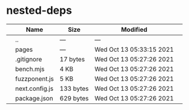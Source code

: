 # nested-deps

<table><thead><tr class="header"><th></th><th>Name</th><th>Size</th><th>Modified</th><th></th></tr></thead><tbody><tr class="odd"><td></td><td><span class="goup">..</span></td><td>—</td><td>—</td><td></td></tr><tr class="even"><td></td><td><span class="name">pages</span></td><td>—</td><td>Wed Oct 13 05:33:15 2021</td><td></td></tr><tr class="odd"><td></td><td><span class="name">.gitignore</span></td><td>17 bytes</td><td>Wed Oct 13 05:27:26 2021</td><td></td></tr><tr class="even"><td></td><td><span class="name">bench.mjs</span></td><td>4 KB</td><td>Wed Oct 13 05:27:26 2021</td><td></td></tr><tr class="odd"><td></td><td><span class="name">fuzzponent.js</span></td><td>5 KB</td><td>Wed Oct 13 05:27:26 2021</td><td></td></tr><tr class="even"><td></td><td><span class="name">next.config.js</span></td><td>133 bytes</td><td>Wed Oct 13 05:27:26 2021</td><td></td></tr><tr class="odd"><td></td><td><span class="name">package.json</span></td><td>629 bytes</td><td>Wed Oct 13 05:27:26 2021</td><td></td></tr></tbody></table>
